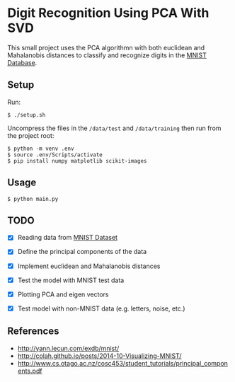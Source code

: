 # Digit Recognition Using PCA With SVD

This small project uses the PCA algorithmn with both euclidean and Mahalanobis distances to classify and recognize digits in the [MNIST Database](http://yann.lecun.com/exdb/mnist/).

## Setup
Run:
```console
$ ./setup.sh
```
Uncompress the files in the `/data/test` and `/data/training` then run from the project root:
```console
$ python -m venv .env
$ source .env/Scripts/activate
$ pip install numpy matplotlib scikit-images
```

## Usage
```console
$ python main.py
```
## TODO
- [x] Reading data from [MNIST Dataset](http://yann.lecun.com/exdb/mnist/)
- [x] Define the principal components of the data
- [x] Implement euclidean and Mahalanobis distances
- [x] Test the model with MNIST test data
- [x] Plotting PCA and eigen vectors
- [x] Test model with non-MNIST data (e.g. letters, noise, etc.)


## References
- http://yann.lecun.com/exdb/mnist/
- http://colah.github.io/posts/2014-10-Visualizing-MNIST/
- http://www.cs.otago.ac.nz/cosc453/student_tutorials/principal_components.pdf